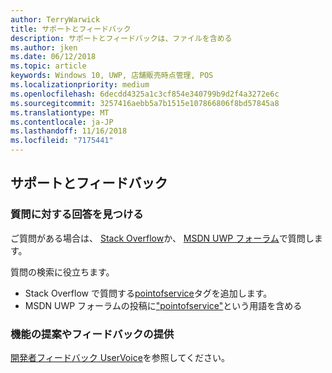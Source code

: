 ```yaml
---
author: TerryWarwick
title: サポートとフィードバック
description: サポートとフィードバックは、ファイルを含める
ms.author: jken
ms.date: 06/12/2018
ms.topic: article
keywords: Windows 10, UWP, 店舗販売時点管理, POS
ms.localizationpriority: medium
ms.openlocfilehash: 6decdd4325a1c3cf854e340799b9d2f4a3272e6c
ms.sourcegitcommit: 3257416aebb5a7b1515e107866806f8bd57845a8
ms.translationtype: MT
ms.contentlocale: ja-JP
ms.lasthandoff: 11/16/2018
ms.locfileid: "7175441"
---
```

## <a name="support-and-feedback"></a>サポートとフィードバック

### <a name="find-answers-to-your-questions"></a>質問に対する回答を見つける

ご質問がある場合は、 [Stack Overflow](https://aka.ms/pos-stackoverflow)か、 [MSDN UWP フォーラム](https://aka.ms/pos-msdn-uwpforum)で質問します。

質問の検索に役立ちます。
- Stack Overflow で質問する[pointofservice](https://aka.ms/pos-stackoverflow)タグを追加します。 
- MSDN UWP フォーラムの投稿に["pointofservice"](https://aka.ms/pos-msdn-uwpforum)という用語を含める

### <a name="make-feature-suggestions-or-give-feedback"></a>機能の提案やフィードバックの提供
[開発者フィードバック UserVoice](https://wpdev.uservoice.com/forums/110705-universal-windows-platform?category_id=202594)を参照してください。
